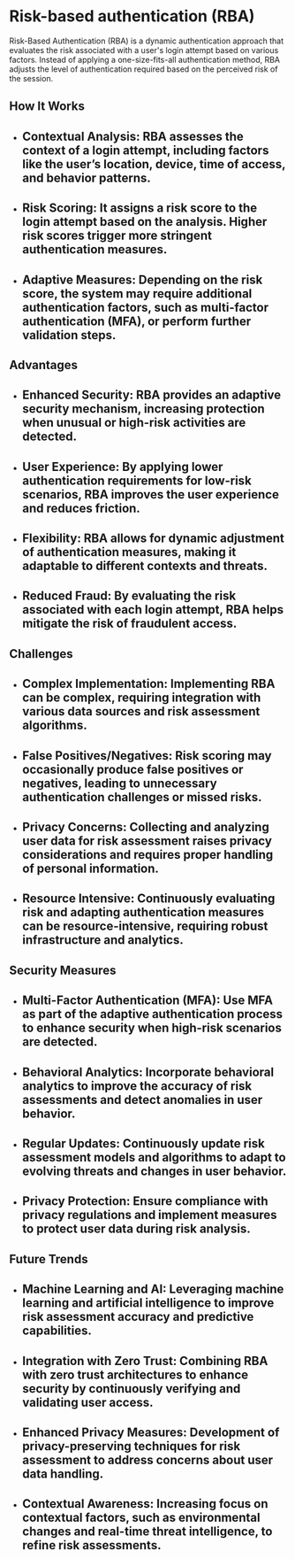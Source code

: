 
# Risk-based authentication (RBA)

Risk-Based Authentication (RBA) is a dynamic authentication approach that evaluates the risk associated with a user's login attempt based on various factors. Instead of applying a one-size-fits-all authentication method, RBA adjusts the level of authentication required based on the perceived risk of the session.

## How It Works

- **Contextual Analysis:** RBA assesses the context of a login attempt, including factors like the user’s location, device, time of access, and behavior patterns.
	- 
- **Risk Scoring:** It assigns a risk score to the login attempt based on the analysis. Higher risk scores trigger more stringent authentication measures.
	- 
- **Adaptive Measures:** Depending on the risk score, the system may require additional authentication factors, such as multi-factor authentication (MFA), or perform further validation steps.
	- 

## Advantages

- **Enhanced Security:** RBA provides an adaptive security mechanism, increasing protection when unusual or high-risk activities are detected.
	- 
- **User Experience:** By applying lower authentication requirements for low-risk scenarios, RBA improves the user experience and reduces friction.
	- 
- **Flexibility:** RBA allows for dynamic adjustment of authentication measures, making it adaptable to different contexts and threats.
	- 
- **Reduced Fraud:** By evaluating the risk associated with each login attempt, RBA helps mitigate the risk of fraudulent access.
	- 

## Challenges

- **Complex Implementation:** Implementing RBA can be complex, requiring integration with various data sources and risk assessment algorithms.
	- 
- **False Positives/Negatives:** Risk scoring may occasionally produce false positives or negatives, leading to unnecessary authentication challenges or missed risks.
	- 
- **Privacy Concerns:** Collecting and analyzing user data for risk assessment raises privacy considerations and requires proper handling of personal information.
	- 
- **Resource Intensive:** Continuously evaluating risk and adapting authentication measures can be resource-intensive, requiring robust infrastructure and analytics.
	- 

## Security Measures

- **Multi-Factor Authentication (MFA):** Use MFA as part of the adaptive authentication process to enhance security when high-risk scenarios are detected.
	- 
- **Behavioral Analytics:** Incorporate behavioral analytics to improve the accuracy of risk assessments and detect anomalies in user behavior.
	- 
- **Regular Updates:** Continuously update risk assessment models and algorithms to adapt to evolving threats and changes in user behavior.
	- 
- **Privacy Protection:** Ensure compliance with privacy regulations and implement measures to protect user data during risk analysis.
	- 

## Future Trends

- **Machine Learning and AI:** Leveraging machine learning and artificial intelligence to improve risk assessment accuracy and predictive capabilities.
	- 
- **Integration with Zero Trust:** Combining RBA with zero trust architectures to enhance security by continuously verifying and validating user access.
	- 
- **Enhanced Privacy Measures:** Development of privacy-preserving techniques for risk assessment to address concerns about user data handling.
	- 
- **Contextual Awareness:** Increasing focus on contextual factors, such as environmental changes and real-time threat intelligence, to refine risk assessments.
	- 
